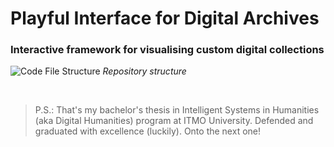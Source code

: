 # Playful Interface for Digital Archives
### Interactive framework for visualising custom digital collections

![Code File Structure](https://github.com/user-attachments/assets/608200e6-f378-4073-b8d0-ef149f880ae9)
*Repository structure*

<br>

> P.S.: That's my bachelor's thesis in Intelligent Systems in Humanities (aka Digital Humanities) program at ITMO University. Defended and graduated with excellence (luckily). Onto the next one!


